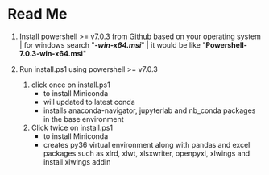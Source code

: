 # Read Me

1.  Install powershell >= v7.0.3 from <a href="https://github.com/Powershell/Powershell/releases/latest">Github</a> based on your operating system | for windows search "<i><b>-win-x64.msi</b></i>" | it would be like "<b>Powershell-7.0.3-win-x64.msi</b>"

2.  Run install.ps1 using powershell >= v7.0.3
    1.  click once on install.ps1
        -   to install Miniconda
        -   will updated to latest conda
        -   installs anaconda-navigator, jupyterlab and nb_conda packages in the base environment
    2.  Click twice on install.ps1
        -   to install Miniconda
        -   creates py36 virtual environment along with pandas and excel packages such as xlrd, xlwt, xlsxwriter, openpyxl, xlwings and install xlwings addin

